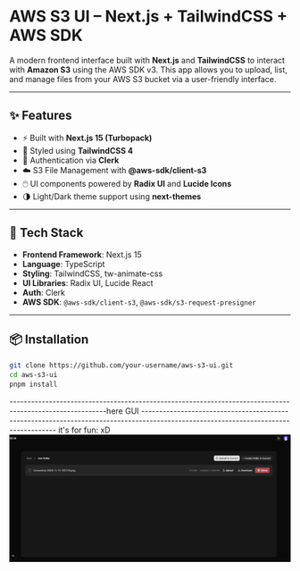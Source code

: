 # AWS S3 UI – Next.js + TailwindCSS + AWS SDK

A modern frontend interface built with **Next.js** and **TailwindCSS** to interact with **Amazon S3** using the AWS SDK v3. This app allows you to upload, list, and manage files from your AWS S3 bucket via a user-friendly interface.

---

## ✨ Features

- ⚡ Built with **Next.js 15 (Turbopack)**
- 🎨 Styled using **TailwindCSS 4**
- 🔐 Authentication via **Clerk**
- ☁️ S3 File Management with **@aws-sdk/client-s3**
- 🖱️ UI components powered by **Radix UI** and **Lucide Icons**
- 🌗 Light/Dark theme support using **next-themes**

---

## 🧰 Tech Stack

- **Frontend Framework**: Next.js 15
- **Language**: TypeScript
- **Styling**: TailwindCSS, tw-animate-css
- **UI Libraries**: Radix UI, Lucide React
- **Auth**: Clerk
- **AWS SDK**: `@aws-sdk/client-s3`, `@aws-sdk/s3-request-presigner`

---

## 📦 Installation

```bash
git clone https://github.com/your-username/aws-s3-ui.git
cd aws-s3-ui
pnpm install
```


---------------------------------------------------------------------------------------------------------here GUI ------------------------------------------------------------------------------------------------------------------------------------
it's for fun: xD
![Image alt](https://github.com/sbharth1/S3/blob/032abc35636b1b6ddc0007aac279daee4c02f18c/public/Screenshot%202025-07-30%20192919.png)
